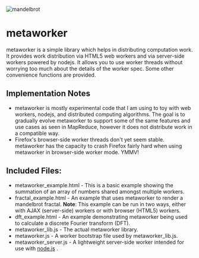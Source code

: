 ![mandelbrot](http://dl.dropbox.com/u/1149620/metaworker_mandelbrot.png)

metaworker
==========

metaworker is a simple library which helps in distributing computation work. It provides work distribution via HTML5 web workers and via server-side workers powered by nodejs. It allows you to use worker threads without worrying too much about the details of the worker spec. Some other convenience functions are provided. 

Implementation Notes
--------------------
 * metaworker is mostly experimental code that I am using to toy with web workers, nodejs, and distributed computing algorithms. The goal is to gradually evolve metaworker to support some of the same features and use cases as seen in MapReduce, however it does not distribute work in a compatible way.
 * Firefox's browser-side worker threads don't yet seem stable. metaworker has the capacity to crash Firefox fairly hard when using metaworker in browser-side worker mode. YMMV!

Included Files:
---------------

*   metaworker_example.html - This is a basic example showing the summation of an array of numbers shared amongst multiple workers.
*   fractal_example.html - An example that uses metaworker to render a mandelbrot fractal. **Note**: This example can be run in two ways, either with AJAX (server-side) workers or with browser (HTML5) workers.
*   dft_example.html - An example demonstrating metaworker being used to calculate a discrete Fourier transform (DFT).
*   metaworker_lib.js - The actual metaworker library.
*   metaworker.js - A worker bootstrap file used by metaworker_lib.js.
*   metaworker_server.js - A lightweight server-side worker intended for use with [node.js](http://nodejs.org/) .
